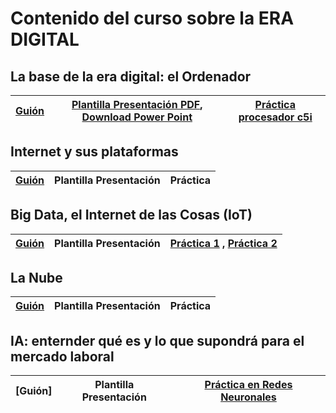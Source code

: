 # Contenido del curso sobre la ERA DIGITAL

## La base de la era digital: el Ordenador 

| [Guión](https://pauandalt.github.io/Guion_Clase_1/) | [Plantilla Presentación PDF](https://github.com/Pauandalt/Presntacion_Clase1_PDF/blob/master/Pantilla%20de%20la%20presentaci%C3%B3n%20clase%201.pdf), [Download Power Point](https://github.com/Pauandalt/Presntaci-n_PP_Clase_1/blob/master/plantilla%20de%20la%20presentaci%C3%B3n.pptx) | [Práctica procesador c5i](https://pauandalt.github.io/TFG-Practica-c5i/) |
| :-------------: |:-------------:| :-------------: |


## Internet y sus plataformas

| [Guión](https://pauandalt.github.io/Internet_y_sus_plataformas/) | Plantilla Presentación| Práctica |
| :-------------: |:-------------:| :-------------: |


## Big Data, el Internet de las Cosas (IoT)

| [Guión](https://pauandalt.github.io/IoT/) | Plantilla Presentación| [Práctica 1](https://pauandalt.github.io/Practica_IoT/.) , [Práctica 2](https://pauandalt.github.io/Practica_IoT2/.) |
| :-------------: |:-------------:| :-------------: |


## La Nube 

| [Guión](https://pauandalt.github.io/La_Nube/) | Plantilla Presentación|  Práctica |
| :-------------: |:-------------:| :-------------: |

## IA: enternder qué es y lo que supondrá para el mercado laboral 

| [Guión]| Plantilla Presentación|  [Práctica en Redes Neuronales](https://pauandalt.github.io/Practica_Redes_Neuronales/) |
| :-------------: |:-------------:| :-------------: |
